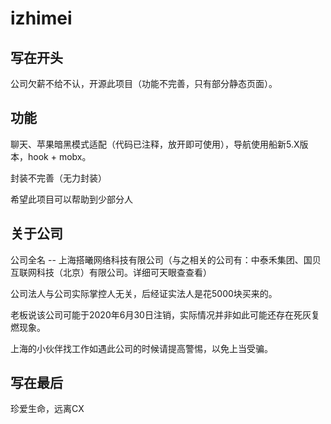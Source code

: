 # izhimei

## 写在开头

公司欠薪不给不认，开源此项目（功能不完善，只有部分静态页面）。


## 功能
  聊天、苹果暗黑模式适配（代码已注释，放开即可使用），导航使用船新5.X版本，hook + mobx。
  
  封装不完善（无力封装）
  
  希望此项目可以帮助到少部分人
  
  
## 关于公司
公司全名 -- 上海搭曦网络科技有限公司（与之相关的公司有：中泰禾集团、国贝互联网科技（北京）有限公司。详细可天眼查查看）


公司法人与公司实际掌控人无关，后经证实法人是花5000块买来的。

老板说该公司可能于2020年6月30日注销，实际情况并非如此可能还存在死灰复燃现象。

上海的小伙伴找工作如遇此公司的时候请提高警惕，以免上当受骗。

## 写在最后

珍爱生命，远离CX
